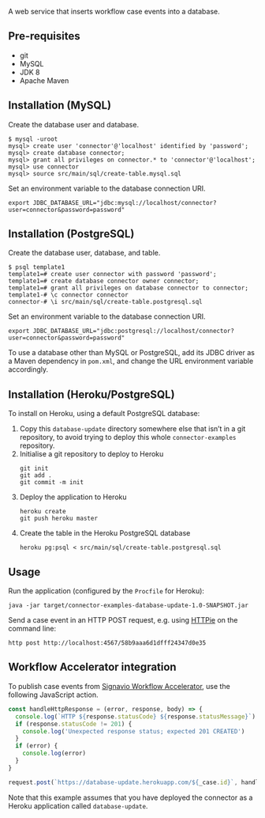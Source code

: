 A web service that inserts workflow case events into a database.


## Pre-requisites

* git
* MySQL
* JDK 8
* Apache Maven

## Installation (MySQL)

Create the database user and database.

```
$ mysql -uroot
mysql> create user 'connector'@'localhost' identified by 'password';
mysql> create database connector;
mysql> grant all privileges on connector.* to 'connector'@'localhost';
mysql> use connector
mysql> source src/main/sql/create-table.mysql.sql
```

Set an environment variable to the database connection URI.

    export JDBC_DATABASE_URL="jdbc:mysql://localhost/connector?user=connector&password=password"

## Installation (PostgreSQL)

Create the database user, database, and table.

```
$ psql template1
template1=# create user connector with password 'password';
template1=# create database connector owner connector;
template1=# grant all privileges on database connector to connector;
template1-# \c connector connector
connector-# \i src/main/sql/create-table.postgresql.sql
```

Set an environment variable to the database connection URI.

    export JDBC_DATABASE_URL="jdbc:postgresql://localhost/connector?user=connector&password=password"

To use a database other than MySQL or PostgreSQL, add its JDBC driver as a Maven dependency in `pom.xml`, and change the URL environment variable accordingly.

## Installation (Heroku/PostgreSQL)

To install on Heroku, using a default PostgreSQL database:

1. Copy this `database-update` directory somewhere else that isn’t in a git repository, to avoid trying to deploy this whole `connector-examples` repository.
1. Initialise a git repository to deploy to Heroku
   ```
   git init
   git add .
   git commit -m init
   ```
1. Deploy the application to Heroku
   ```
   heroku create
   git push heroku master
   ```
1. Create the table in the Heroku PostgreSQL database
   ```
   heroku pg:psql < src/main/sql/create-table.postgresql.sql
   ```

## Usage

Run the application (configured by the `Procfile` for Heroku):

    java -jar target/connector-examples-database-update-1.0-SNAPSHOT.jar

Send a case event in an HTTP POST request, e.g. using [HTTPie](https://httpie.org/) on the command line:

    http post http://localhost:4567/58b9aaa6d1dfff24347d0e35

## Workflow Accelerator integration

To publish case events from [Signavio Workflow Accelerator](https://www.signavio.com/products/workflow-accelerator/), use the following JavaScript action.

```javascript
const handleHttpResponse = (error, response, body) => {
  console.log(`HTTP ${response.statusCode} ${response.statusMessage}`)
  if (response.statusCode != 201) {
    console.log('Unexpected response status; expected 201 CREATED')
  }
  if (error) {
    console.log(error)
  }
}

request.post(`https://database-update.herokuapp.com/${_case.id}`, handleHttpResponse)
```

Note that this example assumes that you have deployed the connector as a Heroku application called `database-update`.